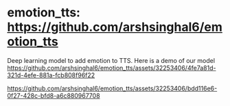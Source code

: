 # emotion_tts: https://github.com/arshsinghal6/emotion_tts
Deep learning model to add emotion to TTS. 
Here is a demo of our model
https://github.com/arshsinghal6/emotion_tts/assets/32253406/4fe7a81d-321d-4efe-881a-fcb808f96f22




https://github.com/arshsinghal6/emotion_tts/assets/32253406/bdd116e6-0f27-428c-bfd8-a6c880967708



